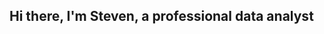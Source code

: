 ## Hi there, I'm Steven, a professional data analyst

<!--
**StevenADiMascio/stevenAdimascio** is a ✨ _special_ ✨ repository because its `README.md` (this file) appears on your GitHub profile.

# Hi there! 👋 I'm Steven Antonio DiMascio 

Hi! I am Steve, a professional data analyst with experience on more than 8 technical projects. My skills include business analytics, data visualization and storytelling, Python, SQL, and ML. Now, I am eager to leverage my big data and visualization skills into a new career. 


## 🚀 About Me  
I'm a new Business Intelligence Analyst, passionate **leader, project manager, and marketing communications specialist** with extensive experience in leadership, and social media strategy**. Throughout my career, I’ve worked in various roles, including:  

- 🎯 **Director of Family Engagement** at Mary Queen of the Apostles Parish
- 📢 **Director of Marketing Communications** at Alpha New England 

With a strong background in **project management, volunteer coordination, event planning, and digital engagement**, I specialize in building meaningful connections and leading mission-driven projects.  

## 💡 What I Do  
🔹 **Marketing & Communications:** Crafting strategies to enhance engagement and outreach.  
📸 **Photography & Storytelling:** Owner of *Steven Antonio Photography*, capturing moments that matter.  
📱 **Social Media Strategy:** Managing and growing digital presence for organizations.  

## 🏆 Certifications & Skills  
✅ **Project Management**  
✅ **Social Media Analytics**  

## 🎯 Goals & Interests  
- 🌍 Advocating for **humanitarian work and community-building**  
- 🛠️ Leading **big-picture projects** that make a lasting impact  
- 🎯 Expanding my expertise in **marketing, and leadership

---

### 📫 Let's Connect!  
💼 [LinkedIn](#) | 📸 [Photography Portfolio](#) | 📧 [Email Me](#)  

Thanks for stopping by! 🚀  


